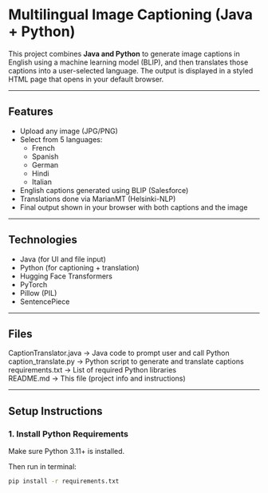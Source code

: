 #  Multilingual Image Captioning (Java + Python)

This project combines **Java and Python** to generate image captions in English using a machine learning model (BLIP), and then translates those captions into a user-selected language. The output is displayed in a styled HTML page that opens in your default browser.

---

## Features

- Upload any image (JPG/PNG)
- Select from 5 languages:
  - French
  - Spanish
  - German
  - Hindi
  - Italian
- English captions generated using BLIP (Salesforce)
- Translations done via MarianMT (Helsinki-NLP)
- Final output shown in your browser with both captions and the image

---

##  Technologies

- Java (for UI and file input)
- Python (for captioning + translation)
- Hugging Face Transformers
- PyTorch
- Pillow (PIL)
- SentencePiece

---

##  Files

CaptionTranslator.java     → Java code to prompt user and call Python  
caption_translate.py       → Python script to generate and translate captions  
requirements.txt           → List of required Python libraries  
README.md                  → This file (project info and instructions)

---

##  Setup Instructions

### 1.  Install Python Requirements

Make sure Python 3.11+ is installed.

Then run in terminal:

```bash
pip install -r requirements.txt
